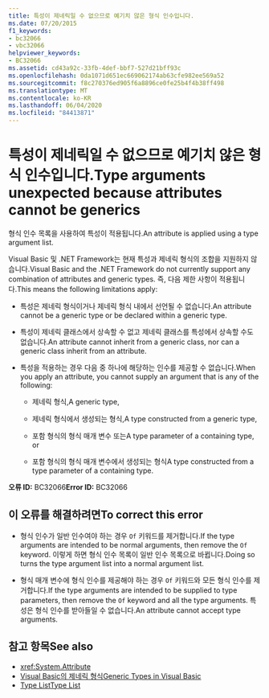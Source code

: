 ```yaml
---
title: 특성이 제네릭일 수 없으므로 예기치 않은 형식 인수입니다.
ms.date: 07/20/2015
f1_keywords:
- bc32066
- vbc32066
helpviewer_keywords:
- BC32066
ms.assetid: cd43a92c-33fb-4def-bbf7-527d21bff93c
ms.openlocfilehash: 0da1071d651ec669062174ab63cfe982ee569a52
ms.sourcegitcommit: f8c270376ed905f6a8896ce0fe25b4f4b38ff498
ms.translationtype: MT
ms.contentlocale: ko-KR
ms.lasthandoff: 06/04/2020
ms.locfileid: "84413871"
---
```

# <a name="type-arguments-unexpected-because-attributes-cannot-be-generics"></a><span data-ttu-id="943d2-102">특성이 제네릭일 수 없으므로 예기치 않은 형식 인수입니다.</span><span class="sxs-lookup"><span data-stu-id="943d2-102">Type arguments unexpected because attributes cannot be generics</span></span>

<span data-ttu-id="943d2-103">형식 인수 목록을 사용하여 특성이 적용됩니다.</span><span class="sxs-lookup"><span data-stu-id="943d2-103">An attribute is applied using a type argument list.</span></span>

<span data-ttu-id="943d2-104">Visual Basic 및 .NET Framework는 현재 특성과 제네릭 형식의 조합을 지원하지 않습니다.</span><span class="sxs-lookup"><span data-stu-id="943d2-104">Visual Basic and the .NET Framework do not currently support any combination of attributes and generic types.</span></span> <span data-ttu-id="943d2-105">즉, 다음 제한 사항이 적용됩니다.</span><span class="sxs-lookup"><span data-stu-id="943d2-105">This means the following limitations apply:</span></span>

- <span data-ttu-id="943d2-106">특성은 제네릭 형식이거나 제네릭 형식 내에서 선언될 수 없습니다.</span><span class="sxs-lookup"><span data-stu-id="943d2-106">An attribute cannot be a generic type or be declared within a generic type.</span></span>

- <span data-ttu-id="943d2-107">특성이 제네릭 클래스에서 상속할 수 없고 제네릭 클래스를 특성에서 상속할 수도 없습니다.</span><span class="sxs-lookup"><span data-stu-id="943d2-107">An attribute cannot inherit from a generic class, nor can a generic class inherit from an attribute.</span></span>

- <span data-ttu-id="943d2-108">특성을 적용하는 경우 다음 중 하나에 해당하는 인수를 제공할 수 없습니다.</span><span class="sxs-lookup"><span data-stu-id="943d2-108">When you apply an attribute, you cannot supply an argument that is any of the following:</span></span>

  - <span data-ttu-id="943d2-109">제네릭 형식,</span><span class="sxs-lookup"><span data-stu-id="943d2-109">A generic type,</span></span>

  - <span data-ttu-id="943d2-110">제네릭 형식에서 생성되는 형식,</span><span class="sxs-lookup"><span data-stu-id="943d2-110">A type constructed from a generic type,</span></span>

  - <span data-ttu-id="943d2-111">포함 형식의 형식 매개 변수 또는</span><span class="sxs-lookup"><span data-stu-id="943d2-111">A type parameter of a containing type, or</span></span>

  - <span data-ttu-id="943d2-112">포함 형식의 형식 매개 변수에서 생성되는 형식</span><span class="sxs-lookup"><span data-stu-id="943d2-112">A type constructed from a type parameter of a containing type.</span></span>

<span data-ttu-id="943d2-113">**오류 ID:** BC32066</span><span class="sxs-lookup"><span data-stu-id="943d2-113">**Error ID:** BC32066</span></span>

## <a name="to-correct-this-error"></a><span data-ttu-id="943d2-114">이 오류를 해결하려면</span><span class="sxs-lookup"><span data-stu-id="943d2-114">To correct this error</span></span>

- <span data-ttu-id="943d2-115">형식 인수가 일반 인수여야 하는 경우 `Of` 키워드를 제거합니다.</span><span class="sxs-lookup"><span data-stu-id="943d2-115">If the type arguments are intended to be normal arguments, then remove the `Of` keyword.</span></span> <span data-ttu-id="943d2-116">이렇게 하면 형식 인수 목록이 일반 인수 목록으로 바뀝니다.</span><span class="sxs-lookup"><span data-stu-id="943d2-116">Doing so turns the type argument list into a normal argument list.</span></span>

- <span data-ttu-id="943d2-117">형식 매개 변수에 형식 인수를 제공해야 하는 경우 `Of` 키워드와 모든 형식 인수를 제거합니다.</span><span class="sxs-lookup"><span data-stu-id="943d2-117">If the type arguments are intended to be supplied to type parameters, then remove the `Of` keyword and all the type arguments.</span></span> <span data-ttu-id="943d2-118">특성은 형식 인수를 받아들일 수 없습니다.</span><span class="sxs-lookup"><span data-stu-id="943d2-118">An attribute cannot accept type arguments.</span></span>

## <a name="see-also"></a><span data-ttu-id="943d2-119">참고 항목</span><span class="sxs-lookup"><span data-stu-id="943d2-119">See also</span></span>

- <xref:System.Attribute>
- [<span data-ttu-id="943d2-120">Visual Basic의 제네릭 형식</span><span class="sxs-lookup"><span data-stu-id="943d2-120">Generic Types in Visual Basic</span></span>](../programming-guide/language-features/data-types/generic-types.md)
- [<span data-ttu-id="943d2-121">Type List</span><span class="sxs-lookup"><span data-stu-id="943d2-121">Type List</span></span>](../language-reference/statements/type-list.md)
